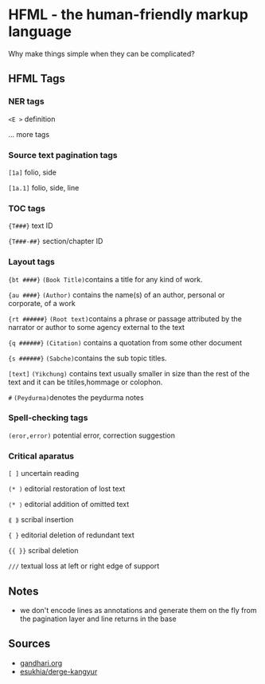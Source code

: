 # HFML - the human-friendly markup language

Why make things simple when they can be complicated?

## HFML Tags

### NER tags
`<E >` definition

... more tags

### Source text pagination tags
`[1a]` folio, side 

`[1a.1]` folio, side, line

### TOC tags
`{T###}` text ID

`{T###-##}` section/chapter ID

### Layout tags
`{bt ####}` `(Book Title)`contains a title for any kind of work.

`{au ####}` `(Author)` contains the name(s) of an author, personal or corporate, of a work

`{rt ######}` `(Root text)`contains a phrase or passage attributed by the narrator or author to some agency external to the text

`{q ######}` `(Citation)` contains a quotation from some other document

`{s ######}` `(Sabche)`contains the sub topic titles.

`[text]` `(Yikchung)` contains text usually smaller in size than the rest of the text and it can be titiles,hommage or colophon.

 `#` `(Peydurma)`denotes the peydurma notes

### Spell-checking tags

`(eror,error)` potential error, correction suggestion

### Critical aparatus
`[ ]` uncertain reading

`(* )`  editorial restoration of lost text

`⟨* ⟩`  editorial addition of omitted text

`⟪ ⟫` scribal insertion

`{ }` editorial deletion of redundant text

`{{ }}` scribal deletion

`///` textual loss at left or right edge of support

## Notes

- we don't encode lines as annotations and generate them on the fly from the pagination layer and line returns in the base

## Sources
- [gandhari.org](https://gandhari.org/a_dpreface.php)
- [esukhia/derge-kangyur](https://github.com/Esukhia/derge-kangyur)
 
